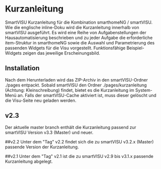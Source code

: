 # Kurzanleitung
SmartVISU Kurzanleitung für die Kombination smarthomeNG / smartVISU. Wie die englische inline-Doku wird die Kurzanleitung innerhalb von smartVISU ausgeführt. 
Es wird eine Reihe von Aufgabenstellungen der Hausautomatisierung beschrieben und zu jeder Aufgabe die erforderliche item-Struktur in smarthomeNG sowie die Auswahl
und Parametrierung des passenden Widgets für die Visu vorgestellt. Funktionsfähige Beispiel-Widgets zeigen das jeweilige Erscheinungsbild.

## Installation
Nach dem Herunterladen wird das ZIP-Archiv in den smartVISU-Ordner ./pages entpackt. Sobald smartVISU den Ordner ./pages/kurzanleitung (Achtung: Kleinschreibung) findet, bietet es
die Kurzanleitung im System-Menü an. Falls der smartVISU-Cache aktiviert ist, muss dieser gelöscht und die Visu-Seite neu geladen werden.

## v2.3
Der aktuelle master branch enthält die Kurzanleitung passend zur smartVISU Version v3.3 (Master) und neuer.

##v2.2 
Unter dem "Tag" v2.2 findet sich die zu smartVISU v3.2.x (Master) passende Version der Kurzanleitung.

##v2.1
Unter dem "Tag" v2.1 ist die zu smartVISU v2.9 bis v3.1.x passende Kurzanleitung abgelegt.